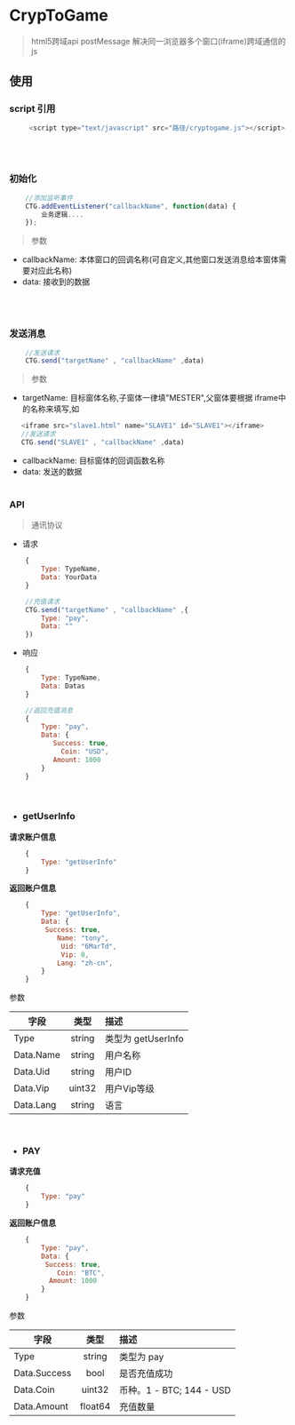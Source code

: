 # CrypToGame

> html5跨域api postMessage 解决同一浏览器多个窗口(iframe)跨域通信的js

## 使用

###    script 引用
```javascript
     <script type="text/javascript" src="路径/cryptogame.js"></script>
```
<br><br>
###    初始化
```javascript
    //添加监听事件
    CTG.addEventListener("callbackName", function(data) {
        业务逻辑....
    });
```
>参数
   * callbackName:  本体窗口的回调名称(可自定义,其他窗口发送消息给本窗体需要对应此名称)
   * data:  接收到的数据

<br><br>
###   发送消息
```javascript
    //发送请求
    CTG.send("targetName" , "callbackName" ,data)
```
>参数
   * targetName:  目标窗体名称,子窗体一律填"MESTER",父窗体要根据 iframe中的名称来填写,如 <br>
 ```javascript
    <iframe src="slave1.html" name="SLAVE1" id="SLAVE1"></iframe> 
    //发送请求
    CTG.send("SLAVE1" , "callbackName" ,data)
 ```

   *    callbackName: 目标窗体的回调函数名称
   *    data: 发送的数据
<br><br>

###    API
>通讯协议
*   请求
```javascript
    {
        Type: TypeName,
        Data: YourData
    }

    //充值请求
    CTG.send("targetName" , "callbackName" ,{
        Type: "pay",
        Data: ""
    })
```
    
*   响应
```javascript
    {
        Type: TypeName,
        Data: Datas
    }

    //返回充值消息
    {
        Type: "pay",
        Data: {
           Success: true,
             Coin: "USD",
           Amount: 1000
        }
    }
```
<br>


* ### getUserInfo

 **请求账户信息**
```javascript
    {
        Type: "getUserInfo"
    }
```
**返回账户信息**

```javascript
    {
        Type: "getUserInfo",
        Data: {
         Success: true,
            Name: "tony",
             Uid: "6MarTd",
             Vip: 0,
            Lang: "zh-cn",
        }
    }
```

参数

| 字段 | 类型 | 描述 |
| - | :-: | :- |
|Type | string| 类型为 getUserInfo |
|Data.Name | string | 用户名称 |
|Data.Uid | string | 用户ID |
|Data.Vip | uint32 | 用户Vip等级|
|Data.Lang | string | 语言|

<br>

* ### **PAY**

 **请求充值**
```javascript
    {
        Type: "pay"
    }
```
**返回账户信息**

```javascript
    {
        Type: "pay",
        Data: {
         Success: true,
            Coin: "BTC",
          Amount: 1000
        }
    }
```

参数

| 字段 | 类型 | 描述 |
| - | :-: | :- |
|Type | string| 类型为 pay |
|Data.Success | bool |  是否充值成功 |
|Data.Coin | uint32 | 币种。1 - BTC; 144 - USD|
|Data.Amount | float64 | 充值数量 |



